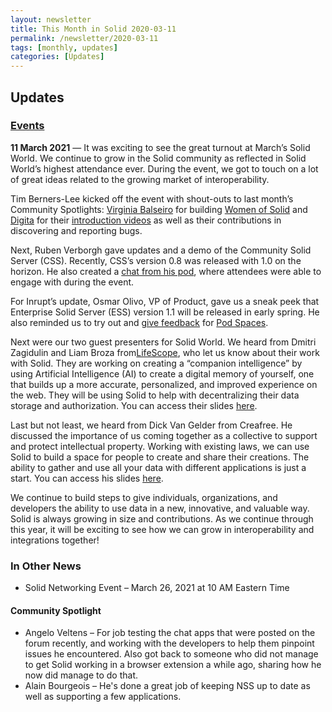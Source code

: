 ```yaml
---
layout: newsletter
title: This Month in Solid 2020-03-11
permalink: /newsletter/2020-03-11
tags: [monthly, updates]
categories: [Updates]
---
```


## Updates

### [Events](https://solidproject.org/events)

**11 March 2021** — It was exciting to see the great turnout at March’s Solid World. We continue to grow in the Solid community as reflected in Solid World’s highest attendance ever. During the event, we got to touch on a lot of great ideas related to the growing market of interoperability. 

Tim Berners-Lee kicked off the event with shout-outs to last month’s Community Spotlights: [Virginia Balseiro](https://www.virginiabalseiro.com/) for building [Women of Solid](https://www.womenofsolid.org/) and [Digita](https://www.digita.ai/) for their [introduction videos](https://www.youtube.com/channel/UCA22hu-0VEHt5tCc7jad74g) as well as their contributions in discovering and reporting bugs.

Next, Ruben Verborgh gave updates and a demo of the Community Solid Server (CSS). Recently, CSS’s version 0.8 was released with 1.0 on the horizon. He also created a [chat from his pod](https://css.verborgh.org/public/2021/Solid%20World/Chat/), where attendees were able to engage with during the event. 

For Inrupt’s update, Osmar Olivo, VP of Product, gave us a sneak peek that  Enterprise Solid Server (ESS) version 1.1 will be released in early spring. He also reminded us to try out and [give feedback](https://inrupt.atlassian.net/servicedesk/customer/portal/7) for [Pod Spaces](https://signup.pod.inrupt.com/).  

Next were our two guest presenters for Solid World. We heard from Dmitri Zagidulin and Liam Broza from[LifeScope](https://lifescope.io/), who let us know about their work with Solid. They are working on creating a “companion intelligence” by using Artificial Intelligence (AI) to create a digital memory of yourself, one that builds up a more accurate, personalized, and improved experience on the web. They will be using Solid to help with decentralizing their data storage and authorization. You can access their slides [here](https://docs.google.com/presentation/d/1vg9y_o0KtaC1j9w6yxpukEeoOsdbMCQa2zh1hQO2pYw).  

Last but not least, we heard from Dick Van Gelder from Creafree. He discussed the importance of us coming together as a collective to support and protect intellectual property. Working with existing laws, we can use Solid to build a space for people to create and share their creations. The ability to gather and use all your data with different applications is just a start. You can access his slides [here](https://ln2.sync.com/dl/53b6274d0/fcs466su-bs8bgykx-hkfmpz2a-rmwamczt/view/default/9895814900003). 

We continue to build steps to give individuals, organizations, and developers the ability to use data in a new, innovative, and valuable way. Solid is always growing in size and contributions. As we continue through this year, it will be exciting to see how we can grow in interoperability and integrations together!

 
### In Other News

* Solid Networking Event – March 26, 2021 at 10 AM Eastern Time

#### Community Spotlight

* Angelo Veltens – For job testing the chat apps that were posted on the forum recently, and working with the developers to help them pinpoint issues he encountered. Also got back to someone who did not manage to get Solid working in a browser extension a while ago, sharing how he now did manage to do that.
* Alain Bourgeois – He's done a great job of keeping NSS up to date as well as supporting a few applications.
